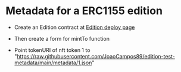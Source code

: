 # Metadata for a ERC1155 edition

- Create an Edition contract at [Edition deploy page](https://dexappbuilder.dexkit.com/forms/deploy/thirdweb/TokenERC1155)

- Then create a form for mintTo function

- Point tokenURI of nft token 1 to "https://raw.githubusercontent.com/JoaoCampos89/edition-test-metadata/main/metadata/1.json"

